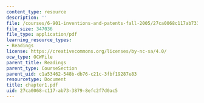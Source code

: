 ```yaml
---
content_type: resource
description: ''
file: /courses/6-901-inventions-and-patents-fall-2005/27ca0068c117ab7338798efc2f7d0ac5_chapter1.pdf
file_size: 347036
file_type: application/pdf
learning_resource_types:
- Readings
license: https://creativecommons.org/licenses/by-nc-sa/4.0/
ocw_type: OCWFile
parent_title: Readings
parent_type: CourseSection
parent_uid: c1a53462-548b-db76-c21c-3fbf19287e83
resourcetype: Document
title: chapter1.pdf
uid: 27ca0068-c117-ab73-3879-8efc2f7d0ac5
---
```

